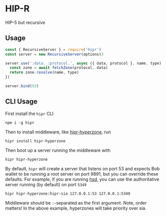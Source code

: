 # HIP-R

HIP-5 but recursive

## Usage

```js
const { RecursiveServer } = require('hipr') 
const server = new RecursiveServer(options)3

server.use(':data._:protocol.', async ({ data, protocol }, name, type) => {
  const zone = await fetchZone(protocol, data)
  return zone.resolve(name, type)
})

server.bind(53)
```

## CLI Usage

First install the `hipr` CLI

```
npm i -g hipr
```

Then to install middleware, like [hipr-hyperzone](https://github.com/lukeburns/hipr-hyperzone), run

```
hipr install hipr-hyperzone
```

Then boot up a server running the middleware with

```
hipr hipr-hyperzone
```

By default, `hipr` will create a server that listens on port 53 and expects Bob wallet to be running a root server on port 9891, but you can override these defaults. For example, if you are running [hsd](https://github.com/handshake-org/hsd), you can use the authoritative server running (by default) on port `5349`

```
hipr hipr-hyperzone:hipr-sia 127.0.0.1:53 127.0.0.1:5349
```

Middleware should be `:`-separated as the first argument. Note, order matters! In the above example, hyperzones will take priority over sia.
